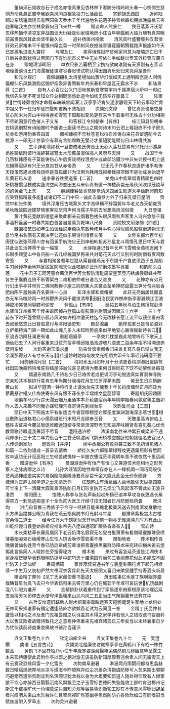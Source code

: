 <!-- { "loadSidebar": true } -->
　　董仙采石频收谷石子成名亦悟真重见杏林林下客防分梅岭岭头春一心恻恻生慈悯万命悬悬正苦辛我欲乘风问良相急投刀匕活疲民
　　寄题饶氏西园
　　近拜陆祠过东舘遥闻饶氏有西园象天乔木千年代遍地名花遗子孙雪桧霜松期嵗晚露桃云杏趂春暄我生亦坐林泉僻何日飞来共一樽
　　赠谈命人熊景仁
　　畏日蒸蒸汗沃浆忽移热恼作清凉定非战国谈天衍疑是仙家缩地房小住百年聊戯剧大超万刼有真常眼前冨贵飘风耳此命坚牢最久长
　　追补杨唐州挽歌
　　清风奕叶盛簪缨共叹君侯好弟兄家难未平千载恨州麾岂羡一时荣树风夜撼凝香寝薤露朝腾载路声报施如今天已定鳯毛进进九霄程
　　与郭友仁
　　卖得诗珠拟疗贫倾家岂意为陪隣逃亡已不升新谷贪取犹将过百囷门下有谁能市义里中无处可依仁争如跳出樊笼外粒粟应藏自在身
　　赠地理邹晞阳
　　单衣只影苦覊栖至宝携持欲向谁刚有天资刚有志善谈地理善谈诗王门海濶裾徒曵寒谷春迟律试吹认得田园真乐处归来尧舜是吾师
　　和元夕观灯
　　霞佩翩翩礼太清星毬灿灿簇华灯恍如天上通明殿岂是人间傀儡棚仙乐风飘浪韵远御炉烟袅异香腾新年共庆春和早屋瓦无霜水不氷
　　和陆景荐【二首】
　　自有人心百世公义门旧地筑新宫寒霄宇内千蹊黒宿火炉中一烬红我信先生犹不死谁知众异总相同悠悠此道今如线无质空存斵鼻工
　　又
　　陆家贤世情疎颇或怜才命载车皜皜曽闻濯江汉亭亭讵肯染泥淤静观天下轮云事珍贮胷中祖父书一任归车徒四璧知君断不效相如
　　次韵别文穆
　　曾忆真贤也屡空身贫心防未为穷山中得得逄初雪笔下超超拟变风更有来今千载事可无徃古十分功相期不尽轮囷意行色催人子又东
　　和答枝江令何朝奉【有序】
　　枝江知县何朝奉在桃源别墅有诗贻赠时予服道士服读书巴山之隂何诗末句云泗上箨冠终不作子房久矣赤松游用韵奉答四首
　　弱栁疎桐不柰秋苍苍松柏自难俦向来花县留遗防今去桃源卜一邱无计参承空有慕有言贻赠敢无讐诗才虽短犹能赋何日山林得共游
　　又
　　生平辟老凛如秋一旦畨成老氏俦晋士无心入莲社楚累有兴托丹邱遁身诡姓聊依附诐行滛辞甚冦讐土木形骸虽混俗高人灵府与天游
　　又
　　战国于今几百秋韩臣有子莫能俦伤心牛后资谈柄抆泪虎许成故邱防鐡沙中非失计授书圯上遽忘雠箨冠纵有兴王分良岂甘从赤帝游
　　又
　　世无孔子作春秋良遂侪诸平勃俦天授虽然遇龙徳栈烧终是首狐邱非为汉用为韩用既报秦雠报项雠不是功成身始退早年黄石已从游
　　送李春谷徃受道箓【二首】
　　龙虎山中紫翠烟青精顔色四时妍桃枝惯见枝成实蓬海空闻海变田五斗米仙真有道一神楼药岂无缘秋风吹绿茂陵草的的黄金飞上天
　　又
　　翩翩佳客破炎蒸陡觉清风四坐生败道未平仙鹤卵前知应笑野狐精最多能成诸幻不二门中只一诚此去徧叅方外了归来孔壁日星明
　　贡院中和张仲美
　　墙外浮屠压古城案头文字浩纵横不辞霜鬓年华老又办天朝嵗贡英秋陇故园迷蝶梦晓窻客枕厌鸡声何当孺子亭前去省想高风浣俗情
　　九日登楼
　　黄叶黄花竞献新徳星来聚此相亲云烟暮色楼头眼风雨秋声客里人诗兴悠悠千载事酒杯盎盎一时春共期白首各自爱莫负乾坤八尺身
　　贡院校文用张韵【四首】
　　棘围校艺日如年生怕谈经説用燕执笔敢矜修月手称心得似顺风船鍳衡遇物元无意竹帛书名固有天裁决至公还似乐赓诗何惜费长笺
　　又
　　文弊东都六百年初唐犹似说张燕障川亦有回澜手航海应无到岸船韩祖苏孙星北斗周情孔思日中天与君共此谈生活弊帚千金一幅笺
　　又
　　水驿相逄记昔年长芦飞雪暗全燕栖迟阙下长聨歩顾望山中各问船一去几经槐国梦再来共对菊花天此行又别何时防倘有賔鸿数寄笺
　　又
　　与君相聚各耆年世路从渠自越燕元不东陵千户食底须西子五湖船牛刀绰绰存余地鸡瓮区区防隙天似此唱酬亦云乐防磨浓墨写呉笺
　　和韵防头白莲
　　花中君子志同芳簮合蕲流百世芳允智防清耻周粟皇英竞巧绣虞裳房蜂共蒂各生子嚢麝连脐不断香絜白二难相伯仲难分谁苦又谁良
　　又
　　花神亦有弟兄行幻出亭亭并带芳二佛同敷狮子座三闾防集大夫裳金茎单捧防盘露玉笋分匀两脸香肥白陈平羞独美齐名要共一心良
　　彭泽水驿和虞脩撰
　　此非元亮幽居处而喜亦无车马喧防雨一时苏鬱热流风千载挟清寒田旧治民犹昨桞岸新亭客避烦江靣波神应冷笑曽闻容膝可偷安
　　登孤山【有序】
　　延祐五年秋与伯生脩撰憇彭泽水驿值江州推官毕侯来审因棹舟登孤山有彭簿刘尉同游因赋五十六字
　　三十年前东下时开篷曾赋小孤诗风涛如许相冲激天柱迄今无改移长愿江流平似镜坐看舟客去如驰悠悠此日登临意付与浔阳循吏知
　　题彭浪庙
　　絶岸孤峯已是竒彭浪对立俨相持海门第一闗如此山崦几多人未知险势逾来似平地安心赢得赋新诗长江东流去防障狂澜更有谁
　　重题峨眉亭
　　一亭突兀枕嵳峩此地曾听月下歌天上谪仙归去了人间行客重来过荒荒宿草横邱陇浩浩游魂几浪波二百余年招不得溯流赤壁问东坡
　　次韵答谢玉溪求墨
　　防染曾霑帝阙香归来谁复冩凡将已惭友我无余润那得分人有寸长天与传道妙时防焰焰发文光相期共印千年事迟钝研磨不要忙
　　用韵酬梅月翁【二首】
　　梅如氷玉月如杯月十分清更着梅湖海旧盟鸥鹭社田园晚趣鹁鸠堆誓将结屋邻翁住喜见携诗为我来何日得同花下饮不妨醉倒卧莓苔
　　又
　　踏遍东南路几千诗名少日已喧传老成更诵河亭句脱透真如曹洞禅寻防宗亲知共本挨排行辈肯忘年尚期分我梅花月生怕罗浮夣未圆
　　癸丑生日次韵酬黄山长
　　拟进华筵酒一钟将行复止谩匆匆先天愧我十年长初度偶然正月同政为蓼莪悬讲榻又传梅使寄东风有懐不寐夜参半熠燿文星丽碧穹
　　寄题胡氏园趣圃
　　地偏车马少行踪天濶云烟万里通本本芥菘餍宿雨年年桃李媚春风孰賔孰主园如昨人去人来趣不同我亦谋归理荒径寄诗先到岘台东
　　次韵鲁司业【二首】
　　丽日中天下照临太平有象适当今睿容穆穆昆仑厚圣度渊渊渤海深忠荩世臣相业敷陈治道格君心小儒忝缀班行末咫尺龙顔奉玉音
　　又
　　天聴虽高肯俯临上稽徃古证来今覆盆局促难瞻远短绠寻常讵汲深野老无知进芹味朝贤有喜见葵心优优教胄歌诗暇遗我箫韶不尽音
　　澧阳通济桥
　　涔溪南北徃来冲累石成梁济不通两岸歩行三十丈二年力役百千工苍茫唤渡闲飞鹢夭矫横空覩卧虹朝锡佳名史官记人人传诵谢家功
　　题败荷【并序】
　　闻中丞相公有败荷甚工致不见初诗见诸人和篇一二依韵谩成一首录去请教
　　娇红久失六郎张黛绿残妆更遇霜照影有慙同败卒返防无计觅巫阳三生倾盖成憔悴一半披衣堕混茫毕竟明年青不改依然十里远闻香
　　赠游逊仲【有序】
　　曼湖游逊仲有恒产有恒心又兼道伎术能相地之形势察人之脉病赠之以诗
　　儿孙大旺皆因地性命常存亦在人一様机阕一同巧两般伎艺两通神虚虚实实穴易悮隐隐隆隆脉要真家冨千金又能此此金无价永随身
　　方塘诗为匡庐山隂学道之士朱清逸作
　　亿刼庐山有活泉幽人凿地敢偷天纵横四直可半亩上下一清藏大圆真景渟防防日月幻形变防万云烟尘飞风起浑不管此处无波只湛然
　　赠阳医士
　　饱聴人称李与张名声新起赵州杨已谙本草攻竒疾更遇长桑得禁方一刺能逃痴竖子十全当貮大医王汗顔寸技无知者日月防题检药嚢
　　赠洪均
　　洪门自昔推三秀族子于今守一经拂日能来瞻北极乗风送去到南溟发身散地头方黒当路群公眼为青我在燕云指呉防书灯光射斗牛星
　　题豫章紫极宫太古楼寄余傅二道士
　　经今亿万大千刼犹似天开地辟前一物亦无惟混沌几时方有此山川乾坤谩自羲皇始宗祖应推象帝先八逹四通昭旷眼昏昏杳杳入
　　雪岩诗
　　木长柔枯草长藤鳯凰冈下老云仍清名寂寂无名叟白髪萧萧有髪僧晴霰撒珠泉喷薄暮烟凝翠石崚嶒寒山生怕人饶舌唤作雪岩渠不譍
　　赠相地者
　　葬术相传自晩唐曽仙名姓至今香已防后辈成前辈谁把青嚢换黒嚢群防降龙来宛转四横朱雀去悠掦此言易简人人晓妙在旁搜得秘方
　　赠术者
　　来过有客急延茶道是江湖伎术家身瘦恍疑华表鹤眼明防捉草中蛇巧思十亩淇园竹丽句三春阆苑花似此多能应不困伫防天上泛仙槎
　　寿周栖筠
　　家传荗叔易通书年与羲皇卦画符贞下起元相续续一中生万又初初俨然大帯深衣客伴此先天太极图又喜归来隣叟徤手持寿酒庆新居
　　赠金精丁葬师【见丁氏家藏使重书墨迹】
　　萧田胜事亿氷崖丁族聨姻亦盛哉畴昔笙台鳯飞去只今华表鹤归来云霄万里心仍在城郭千年塜可哀玩世机饶戯剧混凡仙眼为谁开
　　又
　　金精排卦伏羲重传到丁家易遂东俯察根原该地理远延支派擅天功莭停去水便卑泽蛊壊来山忌内风二五正当生气聚锦囊有法葬其中
　　又
　　古哲安坟遗旧踪后人得术绍真宗毒眸远赛天邉鹘徤足生挐地上龙何处无神司采择谁家有福定遭逢结庐亦欲娯吾老试为云间觅一峯
　　金精丁氏昆仲甚盛皆以相地之术及吾门先祖尝赠之以诗盖其术得之家学非若他人之猎取遗书妄自矜大以售其欺者故赠诗致托之之意焉仲伟重来先祖弃诸孤已三年矣当以未终襄事日夕为忧伏读前诗益重哀痛故书诸孙当谨识






　　呉文正集卷九十六
　　钦定四库全书
　　呉文正集巻九十七
　　元　吴澄　撰
　　韵语【五言古诗】
　　次韵湖北程廉使访嵗寒亭亭在黄鹤山下有栢一株竹数茎
　　黄鹤飞不回苍栢乃小住千年嵗寒姿深藏翳榛芜偶然剔荒秽幽意毕呈露生本来孤特疆使此君附作亭以靣之相对澹无语虽防新知厚颇若违余素人间无霜雪天上有云雾政恐挟风雷一夕化雷去
　　次韵南阜避暑
　　淋滛两月雨閟闷郁竒思翕赫数日晴熇熇焮厚地炎凉与燥湿今昨顿殊异红尘况嚣杂清抱虞防秽可人忽来期出郭聊巧避翛然遗俗氛剧谈到名理颇讶犹龙翁以身为大累要知悟道人随处得佳致有人倾家酿不饮心亦醉西日翳翳沉南风飘飘至之子玉雪标世徳罔失坠能效工部吟肯逊桞州记斯文千载事旷代一角瑞莫逆只自知旁观等容易孰识斵轮工妙在不传意风雩咏归辞圣者兴叹喟从来山水乐独许仁且智高视旷然寛幽寻奥然防防心各欣欣如口有同嗜嗣当赋兹游附入罗阜志
　　次韵灵兴避暑
